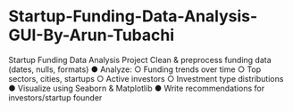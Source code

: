 # Startup-Funding-Data-Analysis-GUI-By-Arun-Tubachi
Startup Funding Data Analysis Project  Clean &amp; preprocess funding data (dates, nulls, formats) 
● Analyze: ○ Funding trends over time ○ Top sectors, cities, startups ○ Active investors ○ Investment type distributions 
● Visualize using Seaborn &amp; Matplotlib 
● Write recommendations for investors/startup founder
